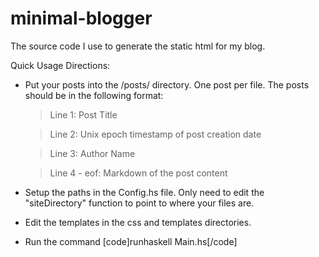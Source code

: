 minimal-blogger
===============

The source code I use to generate the static html for my blog.

Quick Usage Directions:

* Put your posts into the /posts/ directory. One post per file. The posts should be in the following format:
    
    > Line 1: Post Title

    >Line 2: Unix epoch timestamp of post creation date
    
    > Line 3: Author Name
    
    > Line 4 - eof: Markdown of the post content

* Setup the paths in the Config.hs file. Only need to edit the "siteDirectory" function to point to where your files are.

* Edit the templates in the css and templates directories.

* Run the command [code]runhaskell Main.hs[/code]
